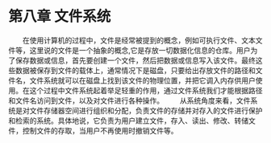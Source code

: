 # 第八章 文件系统

&emsp;&emsp;在使用计算机的过程中，文件是经常被提到的概念，例如可执行文件、文本文件等，这里说的文件是一个抽象的概念,它是存放一切数据化信息的仓库。用户为了保存数据或信息，首先要创建一个文件，然后把数据或信息写入该文件。最终这些数据被保存到文件的载体上，通常情况下是磁盘，只要给出存放文件的路径和文件名，文件系统就可以在磁盘上找到该文件的物理位置，并把它调入内存供用户使用。在这个过程中文件系统起着举足轻重的作用，通过文件系统我们才能根据路径和文件名访问到文件，以及对文件进行各种操作。
&emsp;&emsp;从系统角度来看，文件系统是对文件存储器空间进行组织和分配，负责文件的存储并对存入的文件进行保护和检索的系统。具体地说，它负责为用户建立文件，存入、读出、修改、转储文件，控制文件的存取，当用户不再使用时撤销文件等。